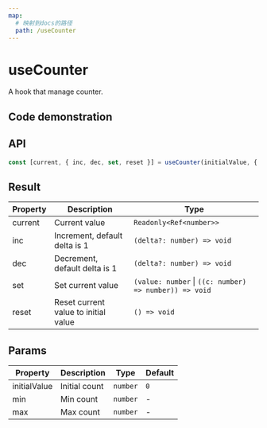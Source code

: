 ```yaml
---
map:
  # 映射到docs的路径
  path: /useCounter
---
```


# useCounter

A hook that manage counter.

## Code demonstration

<demo src="useCounter/demo.vue"
  language="vue"
  title="Basic usage"
  desc="Simple example of counter management."> </demo>

## API

```typescript
const [current, { inc, dec, set, reset }] = useCounter(initialValue, { min, max })
```

## Result

| Property | Description | Type |
| --- | --- | --- |
| current | Current value | `Readonly<Ref<number>>` |
| inc | Increment, default delta is 1 | `(delta?: number) => void` |
| dec | Decrement, default delta is 1 | `(delta?: number) => void` |
| set | Set current value | `(value: number` \| `((c: number) => number)) => void` |
| reset | Reset current value to initial value | `() => void` |

## Params

| Property     | Description   | Type     | Default |
| ------------ | ------------- | -------- | ------- |
| initialValue | Initial count | `number` | `0`     |
| min          | Min count     | `number` | -       |
| max          | Max count     | `number` | -       |
